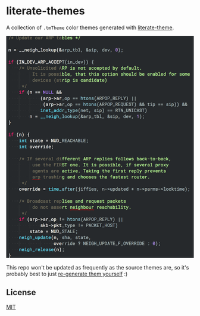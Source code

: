 # literate-themes

A collection of `.tmTheme` color themes generated with [literate-theme](https://github.com/rileyjshaw/literate-theme).

![Literate Flatland Monokai](Literate-flatland-monokai.png)

This repo won't be updated as frequently as the source themes are, so it's
probably best to just [re-generate them yourself](https://github.com/rileyjshaw/literate-theme) :)

## License
[MIT](./LICENSE)
